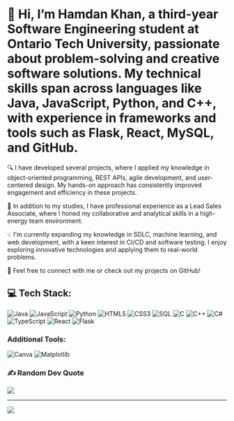 # 👋 Hi, I’m Hamdan Khan, a third-year Software Engineering student at Ontario Tech University, passionate about problem-solving and creative software solutions. My technical skills span across languages like Java, JavaScript, Python, and C++, with experience in frameworks and tools such as Flask, React, MySQL, and GitHub.

🔍 I have developed several  projects, where I applied my knowledge in object-oriented programming, REST APIs, agile development, and user-centered design. My hands-on approach has consistently improved engagement and efficiency in these projects.

💼 In addition to my studies, I have professional experience as a Lead Sales Associate, where I honed my collaborative and analytical skills in a high-energy team environment.

💡 I'm currently expanding my knowledge in SDLC, machine learning, and web development, with a keen interest in CI/CD and software testing. I enjoy exploring innovative technologies and applying them to real-world problems.

🌟 Feel free to connect with me or check out my projects on GitHub!



## 💻 Tech Stack:

![Java](https://img.shields.io/badge/java-%23ED8B00.svg?style=for-the-badge&logo=openjdk&logoColor=white) 
![JavaScript](https://img.shields.io/badge/javascript-%23323330.svg?style=for-the-badge&logo=javascript&logoColor=%23F7DF1E) 
![Python](https://img.shields.io/badge/python-3670A0?style=for-the-badge&logo=python&logoColor=ffdd54) 
![HTML5](https://img.shields.io/badge/html5-%23E34F26.svg?style=for-the-badge&logo=html5&logoColor=white) 
![CSS3](https://img.shields.io/badge/css3-%231572B6.svg?style=for-the-badge&logo=css3&logoColor=white) 
![SQL](https://img.shields.io/badge/sql-%2307405e.svg?style=for-the-badge&logo=amazon-dynamodb&logoColor=white) 
![C](https://img.shields.io/badge/c-%2300599C.svg?style=for-the-badge&logo=c&logoColor=white) 
![C++](https://img.shields.io/badge/c++-%2300599C.svg?style=for-the-badge&logo=c%2B%2B&logoColor=white) 
![C#](https://img.shields.io/badge/c%23-%23239120.svg?style=for-the-badge&logo=csharp&logoColor=white)
![TypeScript](https://img.shields.io/badge/typescript-%23007ACC.svg?style=for-the-badge&logo=typescript&logoColor=white) 
![React](https://img.shields.io/badge/react-%2320232a.svg?style=for-the-badge&logo=react&logoColor=%2361DAFB) 
![Flask](https://img.shields.io/badge/flask-%23000.svg?style=for-the-badge&logo=flask&logoColor=white)

### Additional Tools:
![Canva](https://img.shields.io/badge/Canva-%2300C4CC.svg?style=for-the-badge&logo=Canva&logoColor=white) 
![Matplotlib](https://img.shields.io/badge/Matplotlib-%23ffffff.svg?style=for-the-badge&logo=Matplotlib&logoColor=black) 

### ✍️ Random Dev Quote
![](https://quotes-github-readme.vercel.app/api?type=horizontal&theme=radical)

---
[![](https://visitcount.itsvg.in/api?id=h10khxn&icon=0&color=0)](https://visitcount.itsvg.in)


